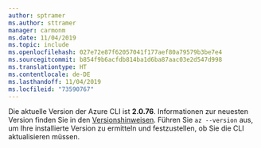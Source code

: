 ```yaml
---
author: sptramer
ms.author: sttramer
manager: carmonm
ms.date: 11/04/2019
ms.topic: include
ms.openlocfilehash: 027e72e87f62057041f177aef80a79579b3be7e4
ms.sourcegitcommit: b854f9b6acfdb814ba1d6ba87aac03e2d547d998
ms.translationtype: HT
ms.contentlocale: de-DE
ms.lasthandoff: 11/04/2019
ms.locfileid: "73590767"
---
```

Die aktuelle Version der Azure CLI ist __2.0.76__. Informationen zur neuesten Version finden Sie in den [Versionshinweisen](../release-notes-azure-cli.md). Führen Sie `az --version` aus, um Ihre installierte Version zu ermitteln und festzustellen, ob Sie die CLI aktualisieren müssen.
